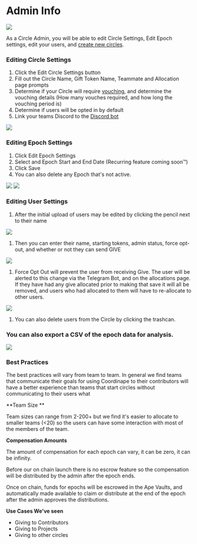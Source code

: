 # Admin Info

![](images/Admin.jpg)

As a Circle Admin, you will be able to edit Circle Settings, Edit Epoch settings, edit your users, and [create new circles](Permissionless\_Circle.md).

### Editing Circle Settings

1. Click the Edit Circle Settings button
2. Fill out the Circle Name, Gift Token Name, Teammate and Allocation page prompts
3. Determine if your Circle will require [vouching](https://docs.coordinape.com/welcome/vouching), and determine the vouching details (How many vouches required, and how long the vouching period is)
4. Determine if users will be opted in by default
5. Link your teams Discord to the [Discord bot](https://docs.coordinape.com/welcome/discord\_bot)

![](<images/Circle Settings.jpg>)

### Editing Epoch Settings

1. Click Edit Epoch Settings
2. Select and Epoch Start and End Date (Recurring feature coming soon™)
3. Click Save
4. You can also delete any Epoch that's not active.

![](<images/Epoch Settings.jpg>) ![](<images/Epoch Settings2.jpg>)

### Editing User Settings

1. After the initial upload of users may be edited by clicking the pencil next to their name

![](<images/User View.jpg>)

1. Then you can enter their name, starting tokens, admin status, force opt-out, and whether or not they can send GIVE

![](<images/Edit User.jpg>)

1. Force Opt Out will prevent the user from receiving Give. The user will be alerted to this change via the Telegram Bot, and on the allocations page. If they have had any give allocated prior to making that save it will all be removed, and users who had allocated to them will have to re-allocate to other users.

![](<images/Opt Out.jpg>)

1. You can also delete users from the Circle by clicking the trashcan.

### You can also export a CSV of the epoch data for analysis.

![](images/Export.jpg)

### Best Practices

The best practices will vary from team to team. In general we find teams that communicate their goals for using Coordinape to their contributors will have a better experience than teams that start circles without communicating to their users what

**Team Size **

Team sizes can range from 2-200+ but we find it's easier to allocate to smaller teams (<20) so the users can have some interaction with most of the members of the team.

**Compensation Amounts**

The amount of compensation for each epoch can vary, it can be zero, it can be infinity.&#x20;

Before our on chain launch there is no escrow feature so the compensation will be distributed by the admin after the epoch ends.

Once on chain, funds for epochs will be escrowed in the Ape Vaults, and automatically made available to claim or distribute at the end of the epoch after the admin approves the distributions.

**Use Cases We've seen**

* Giving to Contributors
* Giving to  Projects
* Giving to other circles

